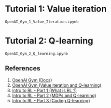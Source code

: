 # Tutorial 1: Value iteration
`OpenAI_Gym_1_Value_Iteration.ipynb`

# Tutorial 2: Q-learning
`OpenAI_Gym_2_Q_learning.ipynb`

## References
1. [OpenAI Gym (Docs)](https://gym.openai.com/docs/)
2. [OpenAI Gym (Value iteration and Q-learning)](https://www.kaggle.com/charel/learn-by-example-reinforcement-learning-with-gym)
3. [Intro to RL - Part 1 (What is RL ?)](https://medium.com/@adeshg7/introduction-to-reinforcement-learning-part-1-dbfd19c28a30)
4. [Intro to RL - Part 2 (MDPs and Q-learning)](https://medium.com/@adeshg7/introduction-to-reinforcement-learning-part-2-74e0a3fad9d3)
5. [Intro to RL - Part 3 (Coding Q-learning)](https://medium.com/swlh/introduction-to-reinforcement-learning-coding-q-learning-part-3-9778366a41c0)
